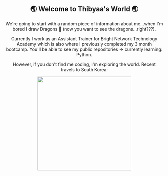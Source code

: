 <h2 align="center"> 🌏 Welcome to Thibyaa's World 🌏 </h2>

<p align="center"> We're going to start with a random piece of information about me...when I'm bored I draw Dragons 🐉 (now you want to see the dragons...right???).

<p align="center"> Currently I work as an Assistant Trainer for Bright Network Technology Academy which is also where I previously completed my 3 month bootcamp. You'll be able to see my public repositories -> currently learning: Python. 

<p align="center"> However, if you don't find me coding, I'm exploring the world. Recent travels to South Korea:
<p align="center"> <img src="https://github.com/thibyaa/thibyaa/assets/105393816/5c19a2ea-6702-4d49-9350-9c449e5b7b2a" width=300px/>

<!--  
![Anurag's GitHub stats](https://github-readme-stats.vercel.app/api?username=thibyaa&show_icons=true&theme=omni&count_private=true)
[![Top Langs](https://github-readme-stats.vercel.app/api/top-langs/?username=thibyaa&layout=compact)](https://github.com/anuraghazra/github-readme-stats) 
-->
